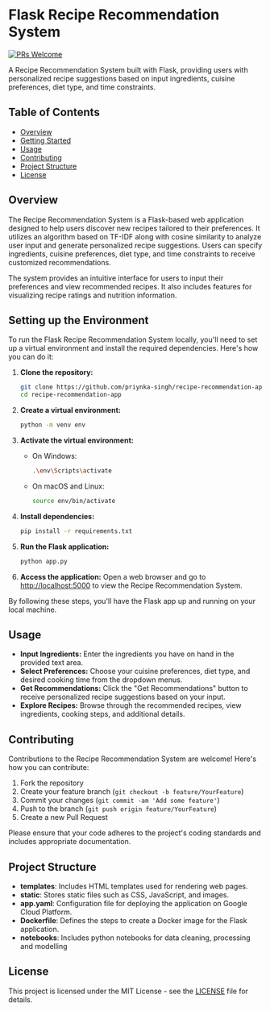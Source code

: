 # Flask Recipe Recommendation System
[![PRs Welcome](https://img.shields.io/badge/PRs-welcome-green.svg)](https://github.com/priynka-singh/recipe-recommendation-app/pull/new/master)

A Recipe Recommendation System built with Flask, providing users with personalized recipe suggestions based on input ingredients, cuisine preferences, diet type, and time constraints.

## Table of Contents
- [Overview](#overview)
- [Getting Started](#getting-started)
- [Usage](#usage)
- [Contributing](#contributing)
- [Project Structure](#project-structure)
- [License](#license)

## Overview
The Recipe Recommendation System is a Flask-based web application designed to help users discover new recipes tailored to their preferences. It utilizes an algorithm based on TF-IDF along with cosine similarity to analyze user input and generate personalized recipe suggestions. Users can specify ingredients, cuisine preferences, diet type, and time constraints to receive customized recommendations.

The system provides an intuitive interface for users to input their preferences and view recommended recipes. It also includes features for visualizing recipe ratings and nutrition information.

## Setting up the Environment

To run the Flask Recipe Recommendation System locally, you'll need to set up a virtual environment and install the required dependencies. Here's how you can do it:

1. **Clone the repository:**
    ```sh
    git clone https://github.com/priynka-singh/recipe-recommendation-app.git
    cd recipe-recommendation-app
    ```

2. **Create a virtual environment:**
    ```sh
    python -m venv env
    ```

3. **Activate the virtual environment:**
    - On Windows:
        ```sh
        .\env\Scripts\activate
        ```
    - On macOS and Linux:
        ```sh
        source env/bin/activate
        ```

4. **Install dependencies:**
    ```sh
    pip install -r requirements.txt
    ```

5. **Run the Flask application:**
    ```sh
    python app.py
    ```

6. **Access the application:**
    Open a web browser and go to [http://localhost:5000](http://localhost:5000) to view the Recipe Recommendation System.

By following these steps, you'll have the Flask app up and running on your local machine.

## Usage
- **Input Ingredients:** Enter the ingredients you have on hand in the provided text area.
- **Select Preferences:** Choose your cuisine preferences, diet type, and desired cooking time from the dropdown menus.
- **Get Recommendations:** Click the "Get Recommendations" button to receive personalized recipe suggestions based on your input.
- **Explore Recipes:** Browse through the recommended recipes, view ingredients, cooking steps, and additional details.

## Contributing
Contributions to the Recipe Recommendation System are welcome! Here's how you can contribute:

1. Fork the repository
2. Create your feature branch (`git checkout -b feature/YourFeature`)
3. Commit your changes (`git commit -am 'Add some feature'`)
4. Push to the branch (`git push origin feature/YourFeature`)
5. Create a new Pull Request

Please ensure that your code adheres to the project's coding standards and includes appropriate documentation.

## Project Structure

- **templates**: Includes HTML templates used for rendering web pages.
- **static**: Stores static files such as CSS, JavaScript, and images.
- **app.yaml**: Configuration file for deploying the application on Google Cloud Platform.
- **Dockerfile**: Defines the steps to create a Docker image for the Flask application.
- **notebooks**: Includes python notebooks for data cleaning, processing and modelling
  
## License
This project is licensed under the MIT License - see the [LICENSE](LICENSE) file for details.
